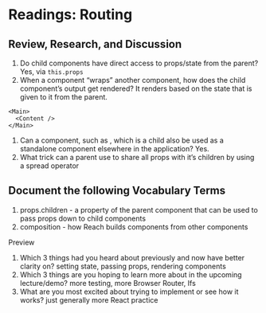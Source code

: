 # Readings: Routing

## Review, Research, and Discussion
1. Do child components have direct access to props/state from the parent?
Yes, via `this.props`
1. When a component “wraps” another component, how does the child component’s output get rendered?
It renders based on the state that is given to it from the parent. 
```
<Main>
  <Content />
</Main>
``` 
1. Can a component, such as <Content />, which is a child also be used as a standalone component elsewhere in the application?
Yes. 
1. What trick can a parent use to share all props with it’s children
by using a spread operator

## Document the following Vocabulary Terms
1. props.children - a property of the parent component that can be used to pass props down to child components
1. composition - how Reach builds components from other components

Preview
1. Which 3 things had you heard about previously and now have better clarity on?
setting state, passing props, rendering components
1. Which 3 things are you hoping to learn more about in the upcoming lecture/demo?
more testing, more Browser Router, Ifs
1. What are you most excited about trying to implement or see how it works?
just generally more React practice